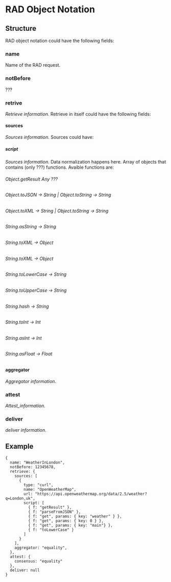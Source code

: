 # RAD Object Notation

## Structure
  RAD object notation could have the following fields:

### name
  Name of the RAD request.

### notBefore
  ???

### retrive
  _Retrieve information_. Retrieve in itself could have the following fields:

#### sources
  _Sources information_. Sources could have:

##### script
  _Sources information_. Data normalization happens here. Array of objects that contains (only ???) functions. Avaible functions are:

  ###### Object.getResult Any ???
  ###### Object.toJSON -> String  | Object.toString -> String
  ###### Object.toXML -> String   | Object.toString -> String
  ###### String.asString -> String
  ###### String.toXML -> Object
  ###### String.toXML -> Object
  ###### String.toLowerCase -> String
  ###### String.toUpperCase -> String
  ###### String.hash -> String
  ###### String.toInt -> Int
  ###### String.asInt -> Int
  ###### String.asFloat -> Float



#### aggregator
  _Aggregator information_.

### attest
  _Attest_information_.

### deliver
  _deliver information_.

## Example
```
{
  name: "WeatherInLondon",
  notBefore: 12345678,
  retrieve: {
    sources: [
      {
        type: "curl",
        name: "OpenWeatherMap",
        url: "https://api.openweathermap.org/data/2.5/weather?q=London,uk",
        script: [
          { f: "getResult" },
          { f: "parseFromJSON" },
          { f: "get", params: { key: "weather" } },
          { f: "get", params: { key: 0 } },
          { f: "get", params: { key: "main"} },
          { f: "toLowerCase" }
        ]
      }
    ],
    aggregator: "equality",
  },
  attest: {
    consensus: "equality"
  },
  deliver: null
}
```